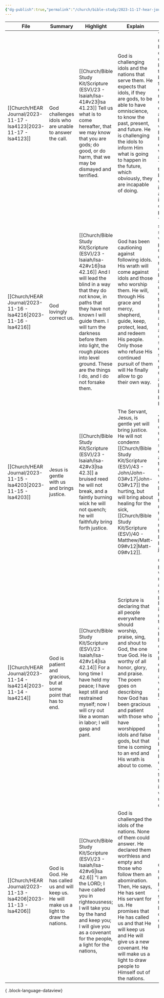 ```yaml
---
{"dg-publish":true,"permalink":"/church/bible-study/2023-11-17-hear-journals-for-isaiah-4121-4217/","tags":["bible","church/bibleStudy"]}
---
```


| File                                                                  | Summary                                                                                     | Highlight                                                                                                                                                                                                                                                                           | Explain                                                                                                                                                                                                                                                                                                                                                                   | Apply                                                                                                                                                                                                                                                                                                                                                                                                         |
| --------------------------------------------------------------------- | ------------------------------------------------------------------------------------------- | ----------------------------------------------------------------------------------------------------------------------------------------------------------------------------------------------------------------------------------------------------------------------------------- | ------------------------------------------------------------------------------------------------------------------------------------------------------------------------------------------------------------------------------------------------------------------------------------------------------------------------------------------------------------------------- | ------------------------------------------------------------------------------------------------------------------------------------------------------------------------------------------------------------------------------------------------------------------------------------------------------------------------------------------------------------------------------------------------------------- |
| [[Church/HEAR Journal/2023-11-17 - Isa4123\|2023-11-17 - Isa4123]] | God challenges idols who are unable to answer the call.                                     | [[Church/Bible Study Kit/Scripture (ESV)/23 - Isaiah/Isa-41#v23\|Isa 41.23]] Tell us what is to come hereafter, that we may know that you are gods; do good, or do harm, that we may be dismayed and terrified.                                                                                                                        | God is challenging idols and the nations that serve them. He expects that idols, if they are gods, to be able to have omniscience, to know the past, present, and future. He is challenging the idols to inform Him what is going to happen in the future, which obviously, they are incapable of doing.                                                                  | Trust in God alone. He is the only one capable of knowing the beginning from the end. He is not dismayed or terrified and He holds the world in His hands. Idols are empty, worthless, and false. They are terrible bullies, weak and insecure and incapable of true power.                                                                                                                                   |
| [[Church/HEAR Journal/2023-11-16 - Isa4216\|2023-11-16 - Isa4216]] | God lovingly correct us.                                                                    | [[Church/Bible Study Kit/Scripture (ESV)/23 - Isaiah/Isa-42#v16\|Isa 42.16]] And I will lead the blind in a way that they do not know, in paths that they have not known I will guide them. I will turn the darkness before them into light, the rough places into level ground. These are the things I do, and I do not forsake them. | God has been cautioning against following idols. His wrath will come against idols and those who worship them. He will, through His grace and mercy, shepherd, guide, keep, protect, lead, and redeem His people. Only those who refuse His continued pursuit of them will He finally allow to go their own way.                                                          | This section is such a vivid picture of God constantly running after us, keeping us, and giving us every opportunity to turn back to Him. What am I running after? God or something else? If something else, repent. Let God gently and lovingly bring me back to Himself.                                                                                                                                    |
| [[Church/HEAR Journal/2023-11-15 - Isa4203\|2023-11-15 - Isa4203]] | Jesus is gentle with us and brings justice.                                                 | [[Church/Bible Study Kit/Scripture (ESV)/23 - Isaiah/Isa-42#v3\|Isa 42.3]] a bruised reed he will not break, and a faintly burning wick he will not quench; he will faithfully bring forth justice.                                                                                                                                    | The Servant, Jesus, is gentle yet will bring justice. He will not condemn [[Church/Bible Study Kit/Scripture (ESV)/43 - John/John-03#v17\|John-03#v17]] the hurting, but will bring about healing for the sick, [[Church/Bible Study Kit/Scripture (ESV)/40 - Matthew/Matt-09#v12\|Matt-09#v12]].                                                                                                                                                                                                        | Jesus loves and cares for us. His desire is to save everyone and restore them to God, that is why He came and laid down His life, so that we might be redeemed and restored to the Father…to bring justice.                                                                                                                                                                                                   |
| [[Church/HEAR Journal/2023-11-14 - Isa4214\|2023-11-14 - Isa4214]] | God is patient and gracious, but at some point that has to end.                             | [[Church/Bible Study Kit/Scripture (ESV)/23 - Isaiah/Isa-42#v14\|Isa 42.14]] For a long time I have held my peace; I have kept still and restrained myself; now I will cry out like a woman in labor; I will gasp and pant.                                                                                                            | Scripture is declaring that all people everywhere should worship, praise, sing, and shout to God, the one true God. He is worthy of all honor, glory, and praise. The poem goes on describing how God has been gracious and patient with those who have worshipped idols and false gods, but that time is coming to an end and His wrath is about to come.                | God provides us with a massive amount of grace and patience. His desire is for us to reconcile, turn back, and come back to Him. If we continue to run from Him, eventually, He will allow it and we will experience His wrath. This was written about 700 BC and on the surface level appears to be focused on them, but it also describes Jesus and future times, so it is a dire warning for us currently. |
| [[Church/HEAR Journal/2023-11-13 - Isa4206\|2023-11-13 - Isa4206]] | God is God. He has called us and will keep us. He will make us a light to draw the nations. | [[Church/Bible Study Kit/Scripture (ESV)/23 - Isaiah/Isa-42#v6\|Isa 42.6]] "I am the LORD; I have called you in righteousness; I will take you by the hand and keep you; I will give you as a covenant for the people, a light for the nations,                                                                                        | God is challenged the idols of the nations. None of them could answer. He declared them worthless and empty and those who follow them an abomination. Then, He says, He has sent His servant for us. He promises that He has called us and that He will keep us and He will give us a new covenant. He will make us a light to draw people to Himself out of the nations. | God has redeemed me for His purposes and His glory. My mission in life is to draw others to Him.                                                                                                                                                                                                                                                                                                              |

{ .block-language-dataview}
